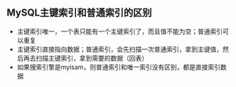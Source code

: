## MySQL主键索引和普通索引的区别

* 主键索引唯一，一个表只能有一个主键索引了，而且值不能为空；普通索引可以重复
* 主键索引直接指向数据；普通索引，会先扫描一次普通索引，拿到主键值，然后再去扫描主键索引，拿到需要的数据（回表）
* 如果搜索引擎是myisam，则普通索引和唯一索引没有区别，都是直接索引数据